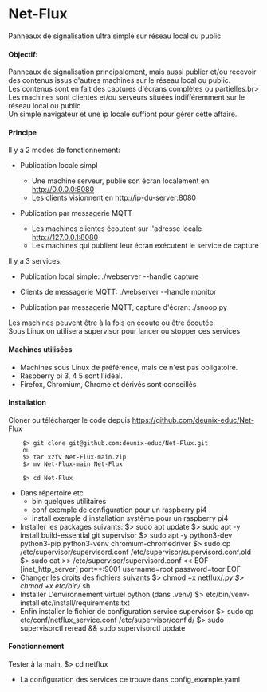 # Net-Flux
Panneaux de signalisation ultra simple sur réseau local ou public

#### Objectif:
Panneaux de signalisation principalement, mais aussi publier et/ou recevoir des contenus issus d'autres machines sur le réseau local ou public.<br>
Les contenus sont en fait des captures d'écrans complètes ou partielles.br>
Les machines sont clientes et/ou serveurs situées indifféremment sur le réseau local ou public<br>
Un simple navigateur et une ip locale suffiont pour gérer cette affaire.

#### Principe
Il y a 2 modes de fonctionnement:<br>
 
- Publication locale simpl
    - Une machine serveur, publie son écran localement en http://0.0.0.0:8080
    - Les clients visionnent en http://ip-du-server:8080

- Publication par messagerie MQTT
    - Les machines clientes écoutent sur l'adresse locale http://127.0.0.1:8080
    - Les machines qui publient leur écran exécutent le service de capture 
     
Il y a 3 services:<br>

- Publication local simple: ./webserver --handle capture
 
- Clients de messagerie MQTT:  ./webserver --handle monitor
 
- Publication par messagerie MQTT, capture d'écran: ./snoop.py

Les machines peuvent être à la fois en écoute ou être écoutée.<br>
Sous Linux on utilisera supervisor pour lancer ou stopper ces services<br>


#### Machines utilisées

- Machines sous Linux de préférence, mais ce n'est pas obligatoire.
- Raspberry pi 3, 4 5 sont l'idéal. 
- Firefox, Chromium, Chrome et dérivés sont conseillés

#### Installation
Cloner ou télécharger le code depuis https://github.com/deunix-educ/Net-Flux

        $> git clone git@github.com:deunix-educ/Net-Flux.git
        ou
        $> tar xzfv Net-Flux-main.zip
        $> mv Net-Flux-main Net-Flux
        
        $> cd Net-Flux
- Dans répertoire etc
    - bin quelques utilitaires
    - conf exemple de configuration pour un raspberry pi4
    - install  exemple d'installation système pour un raspberry pi4
- Installer les packages suivants:
        $> sudo apt update
        $> sudo apt -y install build-essential git supervisor
        $> sudo apt -y python3-dev python3-pip python3-venv chromium-chromedriver
        $> sudo cp /etc/supervisor/supervisord.conf /etc/supervisor/supervisord.conf.old
        $> sudo cat >> /etc/supervisor/supervisord.conf << EOF
        [inet_http_server]
        port=*:9001
        username=root
        password=toor
        EOF
- Changer les droits des fichiers suivants
        $> chmod +x netflux/*.py
        $> chmod +x etc/bin/*.sh
- Installer L'environnement virtuel python (dans .venv)
        $> etc/bin/venv-install etc/install/requirements.txt
- Enfin installer le fichier de configuration service supervisor
        $> sudo cp etc/conf/netflux_service.conf /etc/supervisor/conf.d/
        $> sudo supervisorctl reread && sudo supervisorctl update

#### Fonctionnement 
Tester à la main.
        $> cd netflux
- La configuration des services ce trouve dans config_example.yaml





